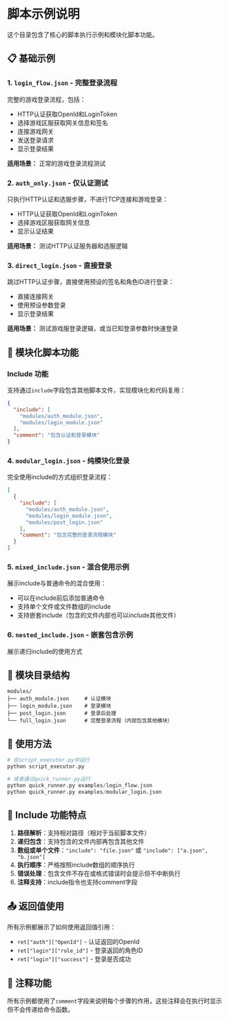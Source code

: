 # 脚本示例说明

这个目录包含了核心的脚本执行示例和模块化脚本功能。

## 📋 基础示例

### 1. `login_flow.json` - 完整登录流程
完整的游戏登录流程，包括：
- HTTP认证获取OpenId和LoginToken
- 选择游戏区服获取网关信息和签名
- 连接游戏网关
- 发送登录请求
- 显示登录结果

**适用场景：** 正常的游戏登录流程测试

### 2. `auth_only.json` - 仅认证测试
只执行HTTP认证和选服步骤，不进行TCP连接和游戏登录：
- HTTP认证获取OpenId和LoginToken
- 选择游戏区服获取网关信息
- 显示认证结果

**适用场景：** 测试HTTP认证服务器和选服逻辑

### 3. `direct_login.json` - 直接登录
跳过HTTP认证步骤，直接使用预设的签名和角色ID进行登录：
- 直接连接网关
- 使用预设参数登录
- 显示登录结果

**适用场景：** 测试游戏服登录逻辑，或当已知登录参数时快速登录

## 🔧 模块化脚本功能

### Include 功能
支持通过`include`字段包含其他脚本文件，实现模块化和代码复用：

```json
{
  "include": [
    "modules/auth_module.json",
    "modules/login_module.json"
  ],
  "comment": "包含认证和登录模块"
}
```

### 4. `modular_login.json` - 纯模块化登录
完全使用include的方式组织登录流程：
```json
[
  {
    "include": [
      "modules/auth_module.json",
      "modules/login_module.json", 
      "modules/post_login.json"
    ],
    "comment": "包含完整的登录流程模块"
  }
]
```

### 5. `mixed_include.json` - 混合使用示例
展示include与普通命令的混合使用：
- 可以在include前后添加普通命令
- 支持单个文件或文件数组的include
- 支持嵌套include（包含的文件内部也可以include其他文件）

### 6. `nested_include.json` - 嵌套包含示例
展示递归include的使用方式

## 📁 模块目录结构

```
modules/
├── auth_module.json     # 认证模块
├── login_module.json    # 登录模块
├── post_login.json      # 登录后处理
└── full_login.json      # 完整登录流程（内部包含其他模块）
```

## 🚀 使用方法

```python
# 在script_executor.py中运行
python script_executor.py

# 或者通过quick_runner.py运行
python quick_runner.py examples/login_flow.json
python quick_runner.py examples/modular_login.json
```

## 🔄 Include 功能特点

1. **路径解析**：支持相对路径（相对于当前脚本文件）
2. **递归包含**：支持包含的文件内部再包含其他文件
3. **数组或单个文件**：`"include": "file.json"` 或 `"include": ["a.json", "b.json"]`
4. **执行顺序**：严格按照include数组的顺序执行
5. **错误处理**：包含文件不存在或格式错误时会提示但不中断执行
6. **注释支持**：include指令也支持comment字段

## 📤 返回值使用

所有示例都展示了如何使用返回值引用：
- `ret["auth"]["OpenId"]` - 认证返回的OpenId
- `ret["login"]["role_id"]` - 登录返回的角色ID  
- `ret["login"]["success"]` - 登录是否成功

## 💬 注释功能

所有示例都使用了`comment`字段来说明每个步骤的作用，这些注释会在执行时显示但不会传递给命令函数。
